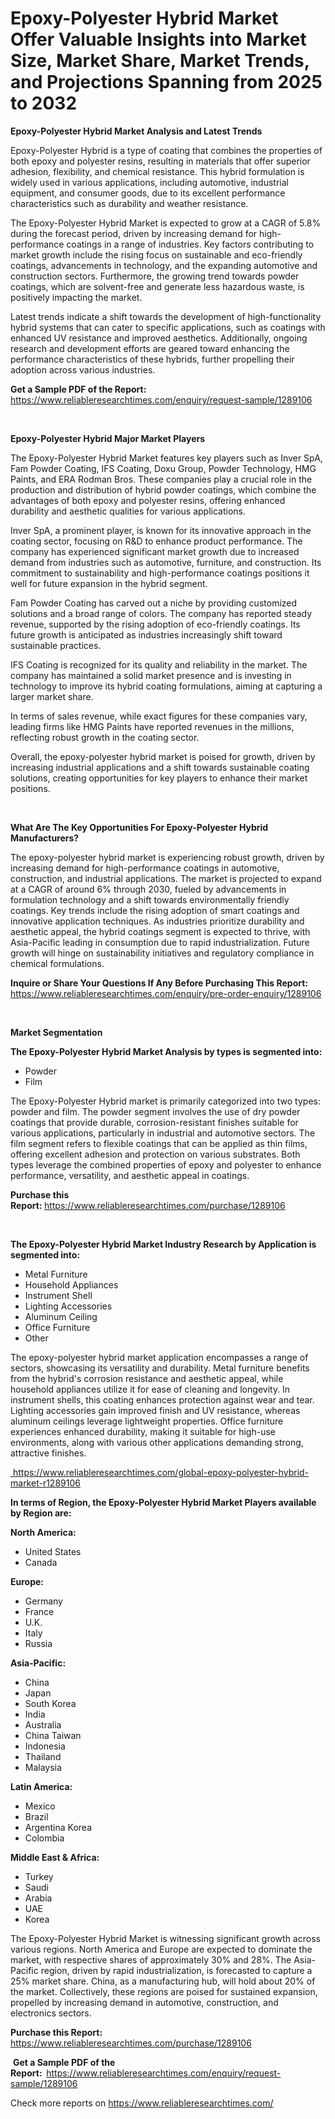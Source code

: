 <p><h1>Epoxy-Polyester Hybrid Market Offer Valuable Insights into Market Size, Market Share, Market Trends, and Projections Spanning from 2025 to 2032</h1></p><p><strong>Epoxy-Polyester Hybrid Market Analysis and Latest Trends</strong></p>
<p><p>Epoxy-Polyester Hybrid is a type of coating that combines the properties of both epoxy and polyester resins, resulting in materials that offer superior adhesion, flexibility, and chemical resistance. This hybrid formulation is widely used in various applications, including automotive, industrial equipment, and consumer goods, due to its excellent performance characteristics such as durability and weather resistance.</p><p>The Epoxy-Polyester Hybrid Market is expected to grow at a CAGR of 5.8% during the forecast period, driven by increasing demand for high-performance coatings in a range of industries. Key factors contributing to market growth include the rising focus on sustainable and eco-friendly coatings, advancements in technology, and the expanding automotive and construction sectors. Furthermore, the growing trend towards powder coatings, which are solvent-free and generate less hazardous waste, is positively impacting the market.</p><p>Latest trends indicate a shift towards the development of high-functionality hybrid systems that can cater to specific applications, such as coatings with enhanced UV resistance and improved aesthetics. Additionally, ongoing research and development efforts are geared toward enhancing the performance characteristics of these hybrids, further propelling their adoption across various industries.</p></p>
<p><strong>Get a Sample PDF of the Report:&nbsp;</strong> <a href="https://www.reliableresearchtimes.com/enquiry/request-sample/1289106?utm_campaign=3386&utm_medium=2&utm_source=Github&utm_content=ia&utm_term=29032025&utm_id=epoxy-polyester-hybrid">https://www.reliableresearchtimes.com/enquiry/request-sample/1289106</a></p>
<p>&nbsp;</p>
<p><strong>Epoxy-Polyester Hybrid Major Market Players</strong></p>
<p><p>The Epoxy-Polyester Hybrid Market features key players such as Inver SpA, Fam Powder Coating, IFS Coating, Doxu Group, Powder Technology, HMG Paints, and ERA Rodman Bros. These companies play a crucial role in the production and distribution of hybrid powder coatings, which combine the advantages of both epoxy and polyester resins, offering enhanced durability and aesthetic qualities for various applications.</p><p>Inver SpA, a prominent player, is known for its innovative approach in the coating sector, focusing on R&D to enhance product performance. The company has experienced significant market growth due to increased demand from industries such as automotive, furniture, and construction. Its commitment to sustainability and high-performance coatings positions it well for future expansion in the hybrid segment.</p><p>Fam Powder Coating has carved out a niche by providing customized solutions and a broad range of colors. The company has reported steady revenue, supported by the rising adoption of eco-friendly coatings. Its future growth is anticipated as industries increasingly shift toward sustainable practices.</p><p>IFS Coating is recognized for its quality and reliability in the market. The company has maintained a solid market presence and is investing in technology to improve its hybrid coating formulations, aiming at capturing a larger market share.</p><p>In terms of sales revenue, while exact figures for these companies vary, leading firms like HMG Paints have reported revenues in the millions, reflecting robust growth in the coating sector.</p><p>Overall, the epoxy-polyester hybrid market is poised for growth, driven by increasing industrial applications and a shift towards sustainable coating solutions, creating opportunities for key players to enhance their market positions.</p></p>
<p>&nbsp;</p>
<p><strong>What Are The Key Opportunities For Epoxy-Polyester Hybrid Manufacturers?</strong></p>
<p><p>The epoxy-polyester hybrid market is experiencing robust growth, driven by increasing demand for high-performance coatings in automotive, construction, and industrial applications. The market is projected to expand at a CAGR of around 6% through 2030, fueled by advancements in formulation technology and a shift towards environmentally friendly coatings. Key trends include the rising adoption of smart coatings and innovative application techniques. As industries prioritize durability and aesthetic appeal, the hybrid coatings segment is expected to thrive, with Asia-Pacific leading in consumption due to rapid industrialization. Future growth will hinge on sustainability initiatives and regulatory compliance in chemical formulations.</p></p>
<p><strong>Inquire or Share Your Questions If Any Before Purchasing This Report:</strong> <a href="https://www.reliableresearchtimes.com/enquiry/pre-order-enquiry/1289106?utm_campaign=3386&utm_medium=2&utm_source=Github&utm_content=ia&utm_term=29032025&utm_id=epoxy-polyester-hybrid">https://www.reliableresearchtimes.com/enquiry/pre-order-enquiry/1289106</a></p>
<p>&nbsp;</p>
<p><strong>Market Segmentation</strong></p>
<p><strong>The Epoxy-Polyester Hybrid Market Analysis by types is segmented into:</strong></p>
<p><ul><li>Powder</li><li>Film</li></ul></p>
<p><p>The Epoxy-Polyester Hybrid market is primarily categorized into two types: powder and film. The powder segment involves the use of dry powder coatings that provide durable, corrosion-resistant finishes suitable for various applications, particularly in industrial and automotive sectors. The film segment refers to flexible coatings that can be applied as thin films, offering excellent adhesion and protection on various substrates. Both types leverage the combined properties of epoxy and polyester to enhance performance, versatility, and aesthetic appeal in coatings.</p></p>
<p><strong>Purchase this Report:&nbsp;</strong><a href="https://www.reliableresearchtimes.com/purchase/1289106?utm_campaign=3386&utm_medium=2&utm_source=Github&utm_content=ia&utm_term=29032025&utm_id=epoxy-polyester-hybrid">https://www.reliableresearchtimes.com/purchase/1289106</a></p>
<p>&nbsp;</p>
<p><strong>The Epoxy-Polyester Hybrid Market Industry Research by Application is segmented into:</strong></p>
<p><ul><li>Metal Furniture</li><li>Household Appliances</li><li>Instrument Shell</li><li>Lighting Accessories</li><li>Aluminum Ceiling</li><li>Office Furniture</li><li>Other</li></ul></p>
<p><p>The epoxy-polyester hybrid market application encompasses a range of sectors, showcasing its versatility and durability. Metal furniture benefits from the hybrid's corrosion resistance and aesthetic appeal, while household appliances utilize it for ease of cleaning and longevity. In instrument shells, this coating enhances protection against wear and tear. Lighting accessories gain improved finish and UV resistance, whereas aluminum ceilings leverage lightweight properties. Office furniture experiences enhanced durability, making it suitable for high-use environments, along with various other applications demanding strong, attractive finishes.</p></p>
<p><a href="https://www.reliableresearchtimes.com/global-epoxy-polyester-hybrid-market-r1289106?utm_campaign=3386&utm_medium=2&utm_source=Github&utm_content=ia&utm_term=29032025&utm_id=epoxy-polyester-hybrid">&nbsp;https://www.reliableresearchtimes.com/global-epoxy-polyester-hybrid-market-r1289106</a></p>
<p><strong>In terms of Region, the Epoxy-Polyester Hybrid Market Players available by Region are:</strong></p>
<p>
    <p> <strong> North America: </strong>
        <ul>
            <li>United States</li>
            <li>Canada</li>
        </ul>
        </p> 
    <p> <strong> Europe: </strong>
        <ul>
            <li>Germany</li>
            <li>France</li>
            <li>U.K.</li>
            <li>Italy</li>
            <li>Russia</li>
        </ul>
        </p> 
    <p> <strong> Asia-Pacific: </strong>
        <ul>
            <li>China</li>
            <li>Japan</li>
            <li>South Korea</li>
            <li>India</li>
            <li>Australia</li>
            <li>China Taiwan</li>
            <li>Indonesia</li>
            <li>Thailand</li>
            <li>Malaysia</li>
        </ul>
        </p> 
    <p> <strong> Latin America: </strong>
        <ul>
            <li>Mexico</li>
            <li>Brazil</li>
            <li>Argentina Korea</li>
            <li>Colombia</li>
        </ul>
        </p> 
    <p> <strong> Middle East & Africa: </strong>
        <ul>
            <li>Turkey</li>
            <li>Saudi</li>
            <li>Arabia</li>
            <li>UAE</li>
            <li>Korea</li>
        </ul>
    </p>
    </p>
<p><p>The Epoxy-Polyester Hybrid Market is witnessing significant growth across various regions. North America and Europe are expected to dominate the market, with respective shares of approximately 30% and 28%. The Asia-Pacific region, driven by rapid industrialization, is forecasted to capture a 25% market share. China, as a manufacturing hub, will hold about 20% of the market. Collectively, these regions are poised for sustained expansion, propelled by increasing demand in automotive, construction, and electronics sectors.</p></p>
<p><strong>Purchase this Report: </strong><a href="https://www.reliableresearchtimes.com/purchase/1289106?utm_campaign=3386&utm_medium=2&utm_source=Github&utm_content=ia&utm_term=29032025&utm_id=epoxy-polyester-hybrid">https://www.reliableresearchtimes.com/purchase/1289106</a></p>
<p>&nbsp;<strong>Get a Sample PDF of the Report:&nbsp;&nbsp;</strong><a href="https://www.reliableresearchtimes.com/enquiry/request-sample/1289106?utm_campaign=3386&utm_medium=2&utm_source=Github&utm_content=ia&utm_term=29032025&utm_id=epoxy-polyester-hybrid">https://www.reliableresearchtimes.com/enquiry/request-sample/1289106</a></p>
<p><strong></strong></p>
<p>Check more reports on <a href="https://www.reliableresearchtimes.com/?utm_campaign=3386&utm_medium=2&utm_source=Github&utm_content=ia&utm_term=29032025&utm_id=epoxy-polyester-hybrid">https://www.reliableresearchtimes.com/</a></p>